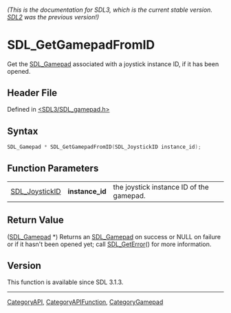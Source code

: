 ###### (This is the documentation for SDL3, which is the current stable version. [SDL2](https://wiki.libsdl.org/SDL2/) was the previous version!)
# SDL_GetGamepadFromID

Get the [SDL_Gamepad](SDL_Gamepad) associated with a joystick instance ID, if it has been opened.

## Header File

Defined in [<SDL3/SDL_gamepad.h>](https://github.com/libsdl-org/SDL/blob/main/include/SDL3/SDL_gamepad.h)

## Syntax

```c
SDL_Gamepad * SDL_GetGamepadFromID(SDL_JoystickID instance_id);
```

## Function Parameters

|                                  |                 |                                          |
| -------------------------------- | --------------- | ---------------------------------------- |
| [SDL_JoystickID](SDL_JoystickID) | **instance_id** | the joystick instance ID of the gamepad. |

## Return Value

([SDL_Gamepad](SDL_Gamepad) *) Returns an [SDL_Gamepad](SDL_Gamepad) on
success or NULL on failure or if it hasn't been opened yet; call
[SDL_GetError](SDL_GetError)() for more information.

## Version

This function is available since SDL 3.1.3.

----
[CategoryAPI](CategoryAPI), [CategoryAPIFunction](CategoryAPIFunction), [CategoryGamepad](CategoryGamepad)

